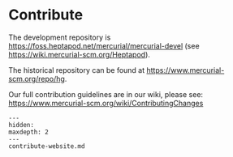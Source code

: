 # Contribute

The development repository is https://foss.heptapod.net/mercurial/mercurial-devel (see
https://wiki.mercurial-scm.org/Heptapod).

The historical repository can be found at https://www.mercurial-scm.org/repo/hg.

Our full contribution guidelines are in our wiki, please see:
https://www.mercurial-scm.org/wiki/ContributingChanges

```{toctree}
---
hidden:
maxdepth: 2
---
contribute-website.md
```
